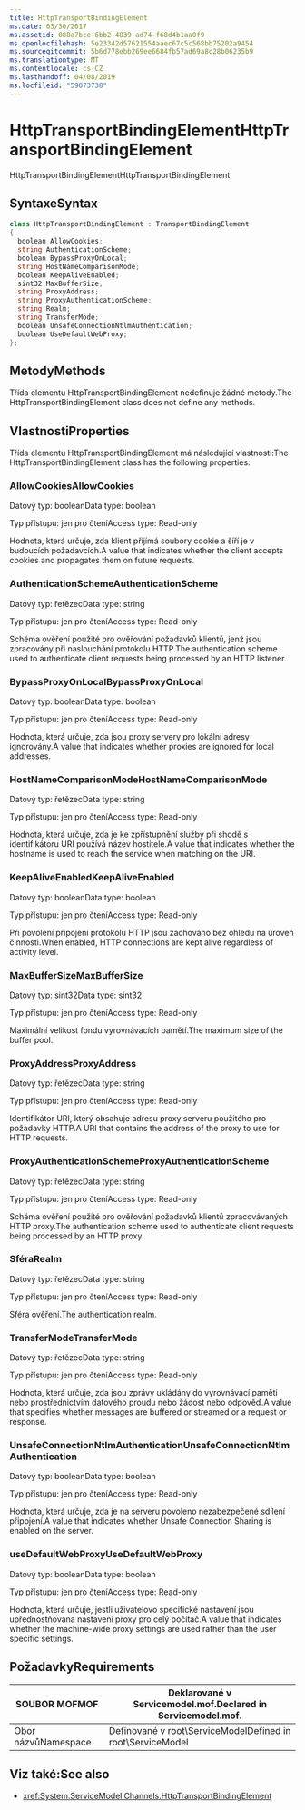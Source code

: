 ```yaml
---
title: HttpTransportBindingElement
ms.date: 03/30/2017
ms.assetid: 088a7bce-6bb2-4839-ad74-f68d4b1aa0f9
ms.openlocfilehash: 5e23342d57621554aaec67c5c568bb75202a9454
ms.sourcegitcommit: 5b6d778ebb269ee6684fb57ad69a8c28b06235b9
ms.translationtype: MT
ms.contentlocale: cs-CZ
ms.lasthandoff: 04/08/2019
ms.locfileid: "59073738"
---
```

# <a name="httptransportbindingelement"></a><span data-ttu-id="3388e-102">HttpTransportBindingElement</span><span class="sxs-lookup"><span data-stu-id="3388e-102">HttpTransportBindingElement</span></span>
<span data-ttu-id="3388e-103">HttpTransportBindingElement</span><span class="sxs-lookup"><span data-stu-id="3388e-103">HttpTransportBindingElement</span></span>  
  
## <a name="syntax"></a><span data-ttu-id="3388e-104">Syntaxe</span><span class="sxs-lookup"><span data-stu-id="3388e-104">Syntax</span></span>  
  
```csharp
class HttpTransportBindingElement : TransportBindingElement  
{  
  boolean AllowCookies;  
  string AuthenticationScheme;  
  boolean BypassProxyOnLocal;  
  string HostNameComparisonMode;  
  boolean KeepAliveEnabled;  
  sint32 MaxBufferSize;  
  string ProxyAddress;  
  string ProxyAuthenticationScheme;  
  string Realm;  
  string TransferMode;  
  boolean UnsafeConnectionNtlmAuthentication;  
  boolean UseDefaultWebProxy;  
};  
```  
  
## <a name="methods"></a><span data-ttu-id="3388e-105">Metody</span><span class="sxs-lookup"><span data-stu-id="3388e-105">Methods</span></span>  
 <span data-ttu-id="3388e-106">Třída elementu HttpTransportBindingElement nedefinuje žádné metody.</span><span class="sxs-lookup"><span data-stu-id="3388e-106">The HttpTransportBindingElement class does not define any methods.</span></span>  
  
## <a name="properties"></a><span data-ttu-id="3388e-107">Vlastnosti</span><span class="sxs-lookup"><span data-stu-id="3388e-107">Properties</span></span>  
 <span data-ttu-id="3388e-108">Třída elementu HttpTransportBindingElement má následující vlastnosti:</span><span class="sxs-lookup"><span data-stu-id="3388e-108">The HttpTransportBindingElement class has the following properties:</span></span>  
  
### <a name="allowcookies"></a><span data-ttu-id="3388e-109">AllowCookies</span><span class="sxs-lookup"><span data-stu-id="3388e-109">AllowCookies</span></span>  
 <span data-ttu-id="3388e-110">Datový typ: boolean</span><span class="sxs-lookup"><span data-stu-id="3388e-110">Data type: boolean</span></span>  
  
 <span data-ttu-id="3388e-111">Typ přístupu: jen pro čtení</span><span class="sxs-lookup"><span data-stu-id="3388e-111">Access type: Read-only</span></span>  
  
 <span data-ttu-id="3388e-112">Hodnota, která určuje, zda klient přijímá soubory cookie a šíří je v budoucích požadavcích.</span><span class="sxs-lookup"><span data-stu-id="3388e-112">A value that indicates whether the client accepts cookies and propagates them on future requests.</span></span>  
  
### <a name="authenticationscheme"></a><span data-ttu-id="3388e-113">AuthenticationScheme</span><span class="sxs-lookup"><span data-stu-id="3388e-113">AuthenticationScheme</span></span>  
 <span data-ttu-id="3388e-114">Datový typ: řetězec</span><span class="sxs-lookup"><span data-stu-id="3388e-114">Data type: string</span></span>  
  
 <span data-ttu-id="3388e-115">Typ přístupu: jen pro čtení</span><span class="sxs-lookup"><span data-stu-id="3388e-115">Access type: Read-only</span></span>  
  
 <span data-ttu-id="3388e-116">Schéma ověření použité pro ověřování požadavků klientů, jenž jsou zpracovány při naslouchání protokolu HTTP.</span><span class="sxs-lookup"><span data-stu-id="3388e-116">The authentication scheme used to authenticate client requests being processed by an HTTP listener.</span></span>  
  
### <a name="bypassproxyonlocal"></a><span data-ttu-id="3388e-117">BypassProxyOnLocal</span><span class="sxs-lookup"><span data-stu-id="3388e-117">BypassProxyOnLocal</span></span>  
 <span data-ttu-id="3388e-118">Datový typ: boolean</span><span class="sxs-lookup"><span data-stu-id="3388e-118">Data type: boolean</span></span>  
  
 <span data-ttu-id="3388e-119">Typ přístupu: jen pro čtení</span><span class="sxs-lookup"><span data-stu-id="3388e-119">Access type: Read-only</span></span>  
  
 <span data-ttu-id="3388e-120">Hodnota, která určuje, zda jsou proxy servery pro lokální adresy ignorovány.</span><span class="sxs-lookup"><span data-stu-id="3388e-120">A value that indicates whether proxies are ignored for local addresses.</span></span>  
  
### <a name="hostnamecomparisonmode"></a><span data-ttu-id="3388e-121">HostNameComparisonMode</span><span class="sxs-lookup"><span data-stu-id="3388e-121">HostNameComparisonMode</span></span>  
 <span data-ttu-id="3388e-122">Datový typ: řetězec</span><span class="sxs-lookup"><span data-stu-id="3388e-122">Data type: string</span></span>  
  
 <span data-ttu-id="3388e-123">Typ přístupu: jen pro čtení</span><span class="sxs-lookup"><span data-stu-id="3388e-123">Access type: Read-only</span></span>  
  
 <span data-ttu-id="3388e-124">Hodnota, která určuje, zda je ke zpřístupnění služby při shodě s identifikátoru URI používá název hostitele.</span><span class="sxs-lookup"><span data-stu-id="3388e-124">A value that indicates whether the hostname is used to reach the service when matching on the URI.</span></span>  
  
### <a name="keepaliveenabled"></a><span data-ttu-id="3388e-125">KeepAliveEnabled</span><span class="sxs-lookup"><span data-stu-id="3388e-125">KeepAliveEnabled</span></span>  
 <span data-ttu-id="3388e-126">Datový typ: boolean</span><span class="sxs-lookup"><span data-stu-id="3388e-126">Data type: boolean</span></span>  
  
 <span data-ttu-id="3388e-127">Typ přístupu: jen pro čtení</span><span class="sxs-lookup"><span data-stu-id="3388e-127">Access type: Read-only</span></span>  
  
 <span data-ttu-id="3388e-128">Při povolení připojení protokolu HTTP jsou zachováno bez ohledu na úroveň činnosti.</span><span class="sxs-lookup"><span data-stu-id="3388e-128">When enabled, HTTP connections are kept alive regardless of activity level.</span></span>  
  
### <a name="maxbuffersize"></a><span data-ttu-id="3388e-129">MaxBufferSize</span><span class="sxs-lookup"><span data-stu-id="3388e-129">MaxBufferSize</span></span>  
 <span data-ttu-id="3388e-130">Datový typ: sint32</span><span class="sxs-lookup"><span data-stu-id="3388e-130">Data type: sint32</span></span>  
  
 <span data-ttu-id="3388e-131">Typ přístupu: jen pro čtení</span><span class="sxs-lookup"><span data-stu-id="3388e-131">Access type: Read-only</span></span>  
  
 <span data-ttu-id="3388e-132">Maximální velikost fondu vyrovnávacích pamětí.</span><span class="sxs-lookup"><span data-stu-id="3388e-132">The maximum size of the buffer pool.</span></span>  
  
### <a name="proxyaddress"></a><span data-ttu-id="3388e-133">ProxyAddress</span><span class="sxs-lookup"><span data-stu-id="3388e-133">ProxyAddress</span></span>  
 <span data-ttu-id="3388e-134">Datový typ: řetězec</span><span class="sxs-lookup"><span data-stu-id="3388e-134">Data type: string</span></span>  
  
 <span data-ttu-id="3388e-135">Typ přístupu: jen pro čtení</span><span class="sxs-lookup"><span data-stu-id="3388e-135">Access type: Read-only</span></span>  
  
 <span data-ttu-id="3388e-136">Identifikátor URI, který obsahuje adresu proxy serveru použitého pro požadavky HTTP.</span><span class="sxs-lookup"><span data-stu-id="3388e-136">A URI that contains the address of the proxy to use for HTTP requests.</span></span>  
  
### <a name="proxyauthenticationscheme"></a><span data-ttu-id="3388e-137">ProxyAuthenticationScheme</span><span class="sxs-lookup"><span data-stu-id="3388e-137">ProxyAuthenticationScheme</span></span>  
 <span data-ttu-id="3388e-138">Datový typ: řetězec</span><span class="sxs-lookup"><span data-stu-id="3388e-138">Data type: string</span></span>  
  
 <span data-ttu-id="3388e-139">Typ přístupu: jen pro čtení</span><span class="sxs-lookup"><span data-stu-id="3388e-139">Access type: Read-only</span></span>  
  
 <span data-ttu-id="3388e-140">Schéma ověření použité pro ověřování požadavků klientů zpracovávaných HTTP proxy.</span><span class="sxs-lookup"><span data-stu-id="3388e-140">The authentication scheme used to authenticate client requests being processed by an HTTP proxy.</span></span>  
  
### <a name="realm"></a><span data-ttu-id="3388e-141">Sféra</span><span class="sxs-lookup"><span data-stu-id="3388e-141">Realm</span></span>  
 <span data-ttu-id="3388e-142">Datový typ: řetězec</span><span class="sxs-lookup"><span data-stu-id="3388e-142">Data type: string</span></span>  
  
 <span data-ttu-id="3388e-143">Typ přístupu: jen pro čtení</span><span class="sxs-lookup"><span data-stu-id="3388e-143">Access type: Read-only</span></span>  
  
 <span data-ttu-id="3388e-144">Sféra ověření.</span><span class="sxs-lookup"><span data-stu-id="3388e-144">The authentication realm.</span></span>  
  
### <a name="transfermode"></a><span data-ttu-id="3388e-145">TransferMode</span><span class="sxs-lookup"><span data-stu-id="3388e-145">TransferMode</span></span>  
 <span data-ttu-id="3388e-146">Datový typ: řetězec</span><span class="sxs-lookup"><span data-stu-id="3388e-146">Data type: string</span></span>  
  
 <span data-ttu-id="3388e-147">Typ přístupu: jen pro čtení</span><span class="sxs-lookup"><span data-stu-id="3388e-147">Access type: Read-only</span></span>  
  
 <span data-ttu-id="3388e-148">Hodnota, která určuje, zda jsou zprávy ukládány do vyrovnávací paměti nebo prostřednictvím datového proudu nebo žádost nebo odpověď.</span><span class="sxs-lookup"><span data-stu-id="3388e-148">A value that specifies whether messages are buffered or streamed or a request or response.</span></span>  
  
### <a name="unsafeconnectionntlmauthentication"></a><span data-ttu-id="3388e-149">UnsafeConnectionNtlmAuthentication</span><span class="sxs-lookup"><span data-stu-id="3388e-149">UnsafeConnectionNtlmAuthentication</span></span>  
 <span data-ttu-id="3388e-150">Datový typ: boolean</span><span class="sxs-lookup"><span data-stu-id="3388e-150">Data type: boolean</span></span>  
  
 <span data-ttu-id="3388e-151">Typ přístupu: jen pro čtení</span><span class="sxs-lookup"><span data-stu-id="3388e-151">Access type: Read-only</span></span>  
  
 <span data-ttu-id="3388e-152">Hodnota, která určuje, zda je na serveru povoleno nezabezpečené sdílení připojení.</span><span class="sxs-lookup"><span data-stu-id="3388e-152">A value that indicates whether Unsafe Connection Sharing is enabled on the server.</span></span>  
  
### <a name="usedefaultwebproxy"></a><span data-ttu-id="3388e-153">useDefaultWebProxy</span><span class="sxs-lookup"><span data-stu-id="3388e-153">UseDefaultWebProxy</span></span>  
 <span data-ttu-id="3388e-154">Datový typ: boolean</span><span class="sxs-lookup"><span data-stu-id="3388e-154">Data type: boolean</span></span>  
  
 <span data-ttu-id="3388e-155">Typ přístupu: jen pro čtení</span><span class="sxs-lookup"><span data-stu-id="3388e-155">Access type: Read-only</span></span>  
  
 <span data-ttu-id="3388e-156">Hodnota, která určuje, jestli uživatelovo specifické nastavení jsou upřednostňována nastavení proxy pro celý počítač.</span><span class="sxs-lookup"><span data-stu-id="3388e-156">A value that indicates whether the machine-wide proxy settings are used rather than the user specific settings.</span></span>  
  
## <a name="requirements"></a><span data-ttu-id="3388e-157">Požadavky</span><span class="sxs-lookup"><span data-stu-id="3388e-157">Requirements</span></span>  
  
|<span data-ttu-id="3388e-158">SOUBOR MOF</span><span class="sxs-lookup"><span data-stu-id="3388e-158">MOF</span></span>|<span data-ttu-id="3388e-159">Deklarované v Servicemodel.mof.</span><span class="sxs-lookup"><span data-stu-id="3388e-159">Declared in Servicemodel.mof.</span></span>|  
|---------|-----------------------------------|  
|<span data-ttu-id="3388e-160">Obor názvů</span><span class="sxs-lookup"><span data-stu-id="3388e-160">Namespace</span></span>|<span data-ttu-id="3388e-161">Definované v root\ServiceModel</span><span class="sxs-lookup"><span data-stu-id="3388e-161">Defined in root\ServiceModel</span></span>|  
  
## <a name="see-also"></a><span data-ttu-id="3388e-162">Viz také:</span><span class="sxs-lookup"><span data-stu-id="3388e-162">See also</span></span>

- <xref:System.ServiceModel.Channels.HttpTransportBindingElement>
